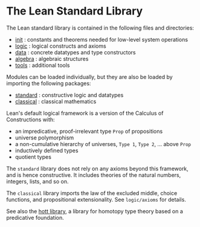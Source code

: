 The Lean Standard Library
=========================

The Lean standard library is contained in the following files and directories:

* [init](init/init.md) : constants and theorems needed for low-level system operations
* [logic](logic/logic.md) : logical constructs and axioms
* [data](data/data.md) : concrete datatypes and type constructors
* [algebra](algebra/algebra.md) : algebraic structures
* [tools](tools/tools.md) : additional tools

Modules can be loaded individually, but they are also be loaded by importing the
following packages:

* [standard](standard.lean) : constructive logic and datatypes
* [classical](classical.lean) : classical mathematics

Lean's default logical framework is a version of the Calculus of Constructions with:

* an impredicative, proof-irrelevant type `Prop` of propositions
* universe polymorphism
* a non-cumulative hierarchy of universes, `Type 1`, `Type 2`, ... above `Prop`
* inductively defined types
* quotient types

The `standard` library does not rely on any axioms beyond this framework, and is
hence constructive. It includes theories of the natural numbers, integers,
lists, and so on.

The `classical` library imports the law of the excluded middle, choice functions,
and propositional extensionality. See `logic/axioms` for details.

See also the [hott library](../hott/hott.md), a library for homotopy
type theory based on a predicative foundation.

